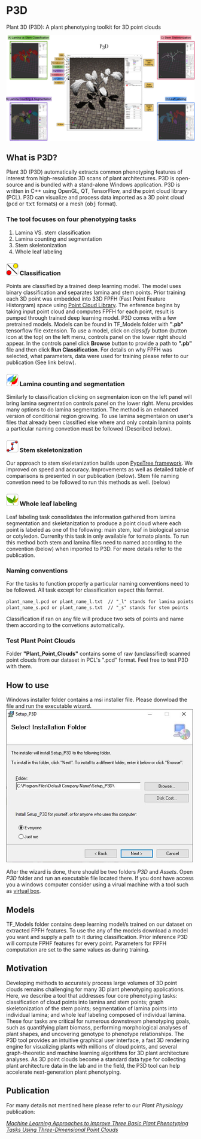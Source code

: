 # P3D
Plant 3D (P3D): A plant phenotyping toolkit for 3D point clouds

![Test](P3D_figure_V3.JPG)

<h2> What is P3D?</h2>
  
Plant 3D (P3D) automatically extracts common phenotyping features of interest from high-resolution 3D scans of plant architectures. 
P3D is open-source and is bundled with a stand-alone Windows application. P3D is written in C++ using OpenGL, QT, TensorFlow, and the point cloud library (PCL). 
P3D can visualize and process data imported as a 3D point cloud (<TT>pcd</TT> or <TT>txt</TT> formats) or a mesh (<TT>obj</TT> format). 

<h3>The tool focuses on four phenotyping tasks</h3> 
<OL>
  <li>Lamina VS. stem classification</li>
  <li>Lamina counting and segmentation</li>
  <li>Stem skeletonization</li>
  <li>Whole leaf labeling</li>
</OL>

<!-- Classification ------------------------------------------------------------------------------------------------------->

<h3> <img src="./imgs/classify_border.png"> Classification </h3>

Points are classified by a trained deep learning model.
The model uses binary classification and separates lamina and stem points.
Prior training each 3D point was embedded into 33D FPFH (Fast Point Feature Historgram) space using [Point Cloud Library](http://www.pointclouds.org/).
The enference begins by taking input point cloud and computes FPFH for each point, result is pumped through trained deep learning model.
P3D comes with a few pretrained models. Models can be found in TF_Models folder with __".pb"__ tensorflow file extension.
To use a model, click on _classify_ button (button icon at the top) on the left menu, controls panel on the lower right should appear. 
In the controls panel click __Browse__ button to provide a path to __".pb"__ file and then click __Run Classification__.
For details on why FPFH was selected, what parameters, data were used for training please refer to our publication (See link below).

<!-- Segmentation -------------------------------------------------------------------------------------------------------->

<h3> <img src="./imgs/lamina_segement_border.png"> Lamina counting and segmentation</h3>

Similarly to classification clicking on segmentaion icon on the left panel will bring lamina segmentation controls panel on the lower right. Menu provides many options to do lamina segmentation. The method is an enhanced version of conditional region growing.
To use lamina segmentaion on user's files that already been classified else where and only contain lamina points a particular naming convetion must be followed (Described below). 

<!-- Skeletonization -------------------------------------------------------------------------------------------------------->

<h3> <img src="./imgs/roots.png"> Stem skeletonization</h3>

Our approach to stem skeletanization builds upon [PypeTree framework](https://www.mdpi.com/1424-8220/14/3/4271).
We improved on speed and accuracy. Improvements as well as detailed table of comparisons is presented in our publication (below). Stem file naming convetion need to be followed to run this methods as well. (below)

<!-- Leaf labeling -------------------------------------------------------------------------------------------------------->

<h3> <img src="./imgs/leaf_labeling.png"> Whole leaf labeling</h3>

Leaf labeling task consolidates the information gathered from lamina segmentation and skeletanization to produce a point cloud where
each point is labeled as one of the following: main stem, leaf in biological sense or cotyledon.
Currenlty this task in only available for tomato plants. 
To run this method both stem and lamina files need to named according to the convention (below) when imported to P3D.
For more details refer to the publication.

<!-- Conventions -------------------------------------------------------------------------------------------------------->

<h3> Naming conventions </h3>
For the tasks to function properly a particular naming conventions need to be followed. 
All task except for classification expect this format.

```
plant_name_l.pcd or plant_name_l.txt  // "_l" stands for lamina points
plant_name_s.pcd or plant_name_s.txt  // "_s" stands for stem points
```

Classification if ran on any file will produce two sets of points and name them according to the convetions automatically.

<!-- Conventions -------------------------------------------------------------------------------------------------------->

<h3> Test Plant Point Clouds</h3>

Folder __"Plant_Point_Clouds"__ contains some of raw (unclassified) scanned point clouds from our dataset in PCL's ".pcd" format. Feel free to test P3D with them.


<h2> How to use</h2>

Windows installer folder contains a msi installer file. Please donwload the file and run the executable wizard.
<img src="./imgs/install.JPG"> 

After the wizard is done, there should be two folders _P3D_ and _Assets_. Open _P3D_ folder and run an executable file located there. If you dont have access you a windows computer consider using a virual machine with a tool such as [virtual box](https://www.virtualbox.org/).

<!-- Models -------------------------------------------------------------------------------------------------------->
  
<h2> Models</h2>

TF_Models folder contains deep learning model/s trained on our dataset on extracted FPFH features. 
To use the any of the models download a model you want and supply a path to it during classification. 
Prior inference P3D will compute FPHF features for every point.
Parameters for FPFH computation are set to the same values as during training.
  
<h2> Motivation</h2>

Developing methods to accurately process large volumes of 3D point clouds remains challenging for many 3D plant phenotyping applications. Here, we describe a tool that addresses four core phenotyping tasks: classification of cloud points into lamina and stem points; graph skeletonization of the stem points; segmentation of lamina points into individual lamina; and whole leaf labeling composed of individual lamina. These four tasks are critical for numerous downstream phenotyping goals, such as quantifying plant biomass, performing morphological analyses of plant shapes, and uncovering genotype to phenotype relationships. The P3D tool provides an intuitive graphical user interface, a fast 3D rendering engine for visualizing plants with millions of cloud points, and several graph-theoretic and machine learning algorithms for 3D plant architecture analyses. As 3D point clouds become a standard data type for collecting plant architecture data in the lab and in the field, the P3D tool can help accelerate next-generation plant phenotyping.

<h2> Publication </h2>

For many details not mentined here please refer to our _Plant Physiology_ publication:

[_Machine Learning Approaches to Improve Three Basic Plant Phenotyping Tasks Using Three-Dimensional Point Clouds_](http://www.plantphysiol.org/content/181/4/1425)
